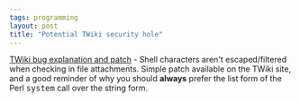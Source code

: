 ```yaml
---
tags: programming
layout: post
title: "Potential TWiki security hole"
---
```




<a href="http://twiki.org/cgi-bin/view/Codev/NoShellCharacterEscapingInFileAttachComment">TWiki bug explanation and patch</a> - Shell characters aren't escaped/filtered when checking in file attachments. Simple patch available on the TWiki site, and a good reminder of why you should <b>always</b> prefer the list form of the Perl <tt>system</tt> call over the string form.


